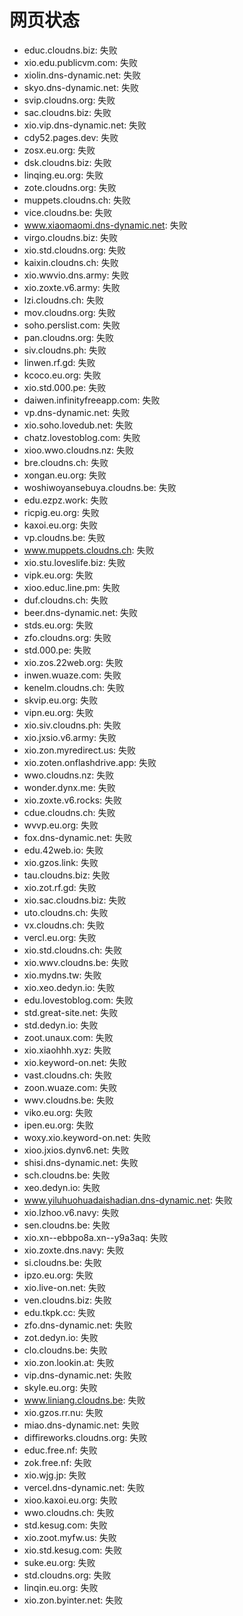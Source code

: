 # 网页状态
- educ.cloudns.biz: 失败
- xio.edu.publicvm.com: 失败
- xiolin.dns-dynamic.net: 失败
- skyo.dns-dynamic.net: 失败
- svip.cloudns.org: 失败
- sac.cloudns.biz: 失败
- xio.vip.dns-dynamic.net: 失败
- cdy52.pages.dev: 失败
- zosx.eu.org: 失败
- dsk.cloudns.biz: 失败
- linqing.eu.org: 失败
- zote.cloudns.org: 失败
- muppets.cloudns.ch: 失败
- vice.cloudns.be: 失败
- www.xiaomaomi.dns-dynamic.net: 失败
- virgo.cloudns.biz: 失败
- xio.std.cloudns.org: 失败
- kaixin.cloudns.ch: 失败
- xio.wwvio.dns.army: 失败
- xio.zoxte.v6.army: 失败
- lzi.cloudns.ch: 失败
- mov.cloudns.org: 失败
- soho.perslist.com: 失败
- pan.cloudns.org: 失败
- siv.cloudns.ph: 失败
- linwen.rf.gd: 失败
- kcoco.eu.org: 失败
- xio.std.000.pe: 失败
- daiwen.infinityfreeapp.com: 失败
- vp.dns-dynamic.net: 失败
- xio.soho.lovedub.net: 失败
- chatz.lovestoblog.com: 失败
- xioo.wwo.cloudns.nz: 失败
- bre.cloudns.ch: 失败
- xongan.eu.org: 失败
- woshiwoyansebuya.cloudns.be: 失败
- edu.ezpz.work: 失败
- ricpig.eu.org: 失败
- kaxoi.eu.org: 失败
- vp.cloudns.be: 失败
- www.muppets.cloudns.ch: 失败
- xio.stu.loveslife.biz: 失败
- vipk.eu.org: 失败
- xioo.educ.line.pm: 失败
- duf.cloudns.ch: 失败
- beer.dns-dynamic.net: 失败
- stds.eu.org: 失败
- zfo.cloudns.org: 失败
- std.000.pe: 失败
- xio.zos.22web.org: 失败
- inwen.wuaze.com: 失败
- kenelm.cloudns.ch: 失败
- skvip.eu.org: 失败
- vipn.eu.org: 失败
- xio.siv.cloudns.ph: 失败
- xio.jxsio.v6.army: 失败
- xio.zon.myredirect.us: 失败
- xio.zoten.onflashdrive.app: 失败
- wwo.cloudns.nz: 失败
- wonder.dynx.me: 失败
- xio.zoxte.v6.rocks: 失败
- cdue.cloudns.ch: 失败
- wvvp.eu.org: 失败
- fox.dns-dynamic.net: 失败
- edu.42web.io: 失败
- xio.gzos.link: 失败
- tau.cloudns.biz: 失败
- xio.zot.rf.gd: 失败
- xio.sac.cloudns.biz: 失败
- uto.cloudns.ch: 失败
- vx.cloudns.ch: 失败
- vercl.eu.org: 失败
- xio.std.cloudns.ch: 失败
- xio.wwv.cloudns.be: 失败
- xio.mydns.tw: 失败
- xio.xeo.dedyn.io: 失败
- edu.lovestoblog.com: 失败
- std.great-site.net: 失败
- std.dedyn.io: 失败
- zoot.unaux.com: 失败
- xio.xiaohhh.xyz: 失败
- xio.keyword-on.net: 失败
- vast.cloudns.ch: 失败
- zoon.wuaze.com: 失败
- wwv.cloudns.be: 失败
- viko.eu.org: 失败
- ipen.eu.org: 失败
- woxy.xio.keyword-on.net: 失败
- xioo.jxios.dynv6.net: 失败
- shisi.dns-dynamic.net: 失败
- sch.cloudns.be: 失败
- xeo.dedyn.io: 失败
- www.yiluhuohuadaishadian.dns-dynamic.net: 失败
- xio.lzhoo.v6.navy: 失败
- sen.cloudns.be: 失败
- xio.xn--ebbpo8a.xn--y9a3aq: 失败
- xio.zoxte.dns.navy: 失败
- si.cloudns.be: 失败
- ipzo.eu.org: 失败
- xio.live-on.net: 失败
- ven.cloudns.biz: 失败
- edu.tkpk.cc: 失败
- zfo.dns-dynamic.net: 失败
- zot.dedyn.io: 失败
- clo.cloudns.be: 失败
- xio.zon.lookin.at: 失败
- vip.dns-dynamic.net: 失败
- skyle.eu.org: 失败
- www.liniang.cloudns.be: 失败
- xio.gzos.rr.nu: 失败
- miao.dns-dynamic.net: 失败
- diffireworks.cloudns.org: 失败
- educ.free.nf: 失败
- zok.free.nf: 失败
- xio.wjg.jp: 失败
- vercel.dns-dynamic.net: 失败
- xioo.kaxoi.eu.org: 失败
- wwo.cloudns.ch: 失败
- std.kesug.com: 失败
- xio.zoot.myfw.us: 失败
- xio.std.kesug.com: 失败
- suke.eu.org: 失败
- std.cloudns.org: 失败
- linqin.eu.org: 失败
- xio.zon.byinter.net: 失败
